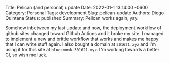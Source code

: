 Title: Pelican (and personal) update
Date: 2022-01-1 13:14:00 -0600
Category: Personal
Tags: development
Slug: pelican-update
Authors: Diego Quintana
Status: published
Summary: Pelican works again, yay.

Somehow inbetween my last update and now, the deployment workflow of github sites changed toward Github Actions and it broke my site. I managed to implement a new and brittle workflow that works and makes me happy that I can write stuff again. I also bought a domain at `301621.xyz` and I'm using it for this site at `bluesmonk.301621.xyz`. I'm working towards a better CI, so wish me luck.